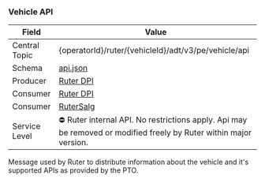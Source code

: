 ### Vehicle API
| Field         | Value                                                                                                             |
|---------------|-------------------------------------------------------------------------------------------------------------------|
| Central Topic | {operatorId}/ruter/{vehicleId}/adt/v3/pe/vehicle/api                                                              |
| Schema        | [ api.json ](json-schemas/pe/vehicle/api/api.json)                                                                |
| Producer      | [Ruter DPI](https://github.com/orgs/RuterNo/teams/dpi-team)                                                       |
| Consumer      | [Ruter DPI](https://github.com/orgs/RuterNo/teams/dpi-team)                                                       |
| Consumer      | [RuterSalg](https://github.com/orgs/RuterNo/teams/rutersalg)                                                      |
| Service Level | ⛔ Ruter internal API. No restrictions apply. Api may be removed or modified freely by Ruter within major version. |

Message used by Ruter to distribute information about the vehicle and it's supported APIs as provided by the PTO.
